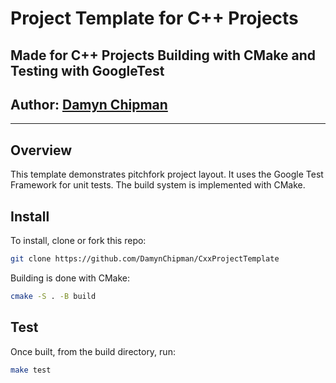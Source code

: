 # Project Template for C++ Projects

## Made for C++ Projects Building with CMake and Testing with GoogleTest

## Author: [Damyn Chipman](https://github.com/DamynChipman)

---

## Overview

This template demonstrates pitchfork project layout. It uses the Google Test Framework for unit tests. The build system is implemented with CMake.

## Install

To install, clone or fork this repo:

```bash
git clone https://github.com/DamynChipman/CxxProjectTemplate
```

Building is done with CMake:

```bash
cmake -S . -B build
```

## Test

Once built, from the build directory, run:

```bash
make test
```
